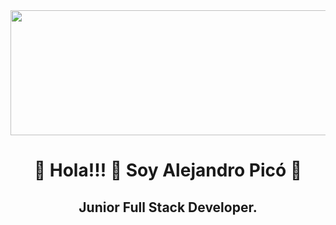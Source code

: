 <div id="header" align="center">
 <img src="https://media.giphy.com/media/fmkYSBlJt3XjNF6p9c/giphy.gif" width="600" height="200" />
 <h1 align="center">🦀 Hola!!! 🦀 Soy Alejandro Picó 🐌</h1>
 <h2 align="center">Junior Full Stack Developer.</h2>
</div>





